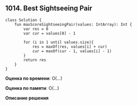 ## 1014. Best Sightseeing Pair


```
class Solution {
    fun maxScoreSightseeingPair(values: IntArray): Int {
        var res = 0
        var cur = values[0] - 1

        for (i in 1 until values.size){
            res = maxOf(res, values[i] + cur)
            cur = maxOf(cur - 1, values[i] - 1)
        }
        return res
    }
}

```

**Оценка по времени**: О(...)


**Оценка по памяти**: О(...)


**Описание решения**
```

```